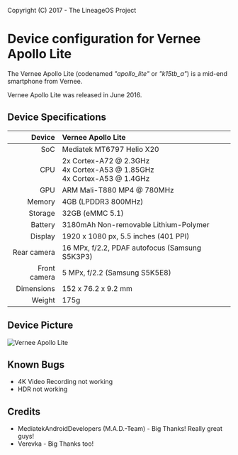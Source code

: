 Copyright (C) 2017 - The LineageOS Project

Device configuration for Vernee Apollo Lite
==============

The Vernee Apollo Lite (codenamed _"apollo_lite"_ or _"k15tb_a"_) is a mid-end smartphone from Vernee.

Vernee Apollo Lite was released in June 2016.

## Device Specifications

| Device       | Vernee Apollo Lite                                                                  |
| -----------: | :---------------------------------------------------------------------------------- |
| SoC          | Mediatek MT6797 Helio X20                                                           |
| CPU          | 2x Cortex-A72 @ 2.3GHz <br /> 4x Cortex-A53 @ 1.85GHz <br /> 4x Cortex-A53 @ 1.4GHz |
| GPU          | ARM Mali-T880 MP4 @ 780MHz                                                          |
| Memory       | 4GB (LPDDR3 800MHz)                                                                 |
| Storage      | 32GB (eMMC 5.1)                                                                     |
| Battery      | 3180mAh Non-removable Lithium-Polymer                                               |
| Display      | 1920 x 1080 px, 5.5 inches (401 PPI)                                                |
| Rear camera  | 16 MPx, f/2.2, PDAF autofocus (Samsung S5K3P3)                                      |
| Front camera | 5 MPx, f/2.2 (Samsung S5K5E8)                                                       |
| Dimensions   | 152 x 76.2 x 9.2 mm                                                                 |
| Weight       | 175g                                                                                |

## Device Picture

![Vernee Apollo Lite](https://images-na.ssl-images-amazon.com/images/I/6190qSztOLL._SL1000_.jpg "Vernee Apollo Lite in Space Grey")

## Known Bugs
 * 4K Video Recording not working
 * HDR not working

## Credits
 * MediatekAndroidDevelopers (M.A.D.-Team) - Big Thanks! Really great guys!
 * Verevka - Big Thanks too!
